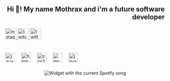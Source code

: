 <h2 align="right">Hi 👋! My name Mothrax and i'm a future software developer</h2>

###

<div align="left">
  <a href="https://www.instagram.com/raullg04_lvs/?theme=dark" target="_blank">
    <img src="https://img.shields.io/static/v1?message=%20&logo=instagram&label=Raullg04_LVS&color=E4405F&logoColor=&labelColor=&style=for-the-badge" height="35" alt="instagram logo"  />
  </a>
  <a href="https://www.twitch.tv/mothrax11" target="_blank">
    <img src="https://img.shields.io/static/v1?message=%20&logo=twitch&label=Mothrax11&color=9146FF&logoColor=&labelColor=&style=for-the-badge" height="35" alt="twitch logo"  />
  </a>
  <a href="https://twitter.com/_Mothrax_" target="_blank">
    <img src="https://img.shields.io/static/v1?message=%20&logo=twitter&label=_Mothrax_&color=1DA1F2&logoColor=&labelColor=&style=for-the-badge" height="35" alt="twitter logo"  />
  </a>
</div>

###

<br clear="both">

<div align="left">
  <img src="https://cdn.jsdelivr.net/gh/devicons/devicon/icons/java/java-original.svg" height="30" alt="java logo"  />
  <img width="12" />
  <img src="https://cdn.jsdelivr.net/gh/devicons/devicon/icons/html5/html5-original.svg" height="30" alt="html5 logo"  />
  <img width="12" />
  <img src="https://cdn.jsdelivr.net/gh/devicons/devicon/icons/css3/css3-original.svg" height="30" alt="css3 logo"  />
  <img width="12" />
  <img src="https://cdn.simpleicons.org/mysql/4479A1" height="30" alt="mysql logo"  />
  <img width="12" />
  <img src="https://cdn.jsdelivr.net/gh/devicons/devicon/icons/javascript/javascript-original.svg" height="30" alt="javascript logo"  />
</div>

###

<div align="center">
  <img src="https://spotify-mothrax.vercel.app/api/spotify?" alt="Widget with the current Spotify song"  />
</div>

###
